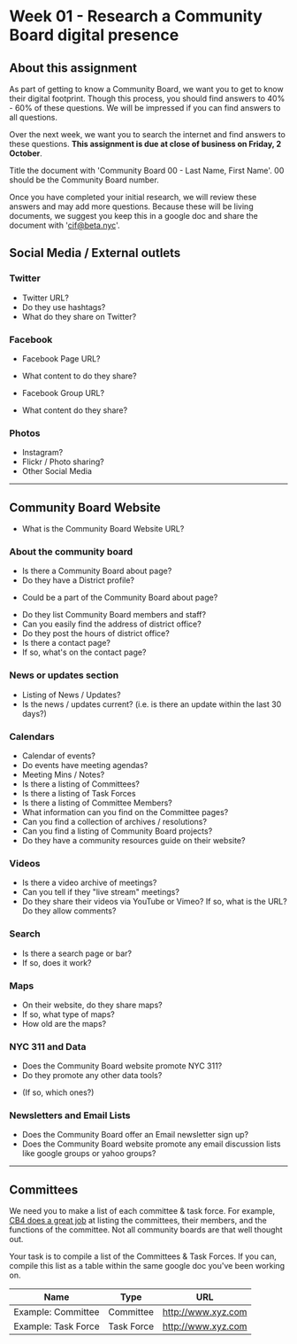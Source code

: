 # Week 01 - Research a Community Board digital presence 

## About this assignment

As part of getting to know a Community Board, we want you to get to know their digital footprint. Though this process, you should find answers to 40% - 60% of these questions. We will be impressed if you can find answers to all questions. 

Over the next week, we want you to search the internet and find answers to these questions. **This assignment is due at close of business on Friday, 2 October**. 

Title the document with 'Community Board 00 - Last Name, First Name'. 00 should be the Community Board number.

Once you have completed your initial research, we will review these answers and may add more questions. Because these will be living documents, we suggest you keep this in a google doc and share the document with 'cif@beta.nyc'.

## Social Media / External outlets

### Twitter

* Twitter URL?
* Do they use hashtags?
* What do they share on Twitter?

### Facebook

* Facebook Page URL?
* What content to do they share?

* Facebook Group URL?
* What content do they share?

### Photos

* Instagram?
* Flickr / Photo sharing?
* Other Social Media

---

## Community Board Website

 * What is the Community Board Website URL?

### About the community board

 * Is there a Community Board about page?
 * Do they have a District profile?
  - Could be a part of the Community Board about page?
 * Do they list Community Board members and staff?
 * Can you easily find the address of district office?
 * Do they post the hours of district office?
 * Is there a contact page?
 * If so, what's on the contact page?

### News or updates section

 * Listing of News / Updates?
 * Is the news / updates current? (i.e. is there an update within the last 30 days?)

### Calendars

 * Calendar of events?
 * Do events have meeting agendas?
 * Meeting Mins / Notes?
 * Is there a listing of Committees?
 * Is there a listing of Task Forces
 * Is there a listing of Committee Members?
 * What information can you find on the Committee pages?
 * Can you find a collection of archives / resolutions?
 * Can you find a listing of Community Board projects?
 * Do they have a community resources guide on their website?

### Videos

 * Is there a video archive of meetings?
 * Can you tell if they "live stream" meetings?
 * Do they share their videos via YouTube or Vimeo? If so, what is the URL? Do they allow comments?

### Search

 * Is there a search page or bar?
 * If so, does it work?

### Maps

 * On their website, do they share maps?
 * If so, what type of maps?
 * How old are the maps?

### NYC 311 and Data

 * Does the Community Board website promote NYC 311?
 * Do they promote any other data tools?
 - (If so, which ones?)

### Newsletters and Email Lists

 * Does the Community Board offer an Email newsletter sign up?
 * Does the Community Board website promote any email discussion lists like google groups or yahoo groups?

---

## Committees 

We need you to make a list of each committee & task force. For example, [CB4 does a great job](http://www.nyc.gov/html/mancb4/html/committees/wpe.shtml) at listing the committees, their members, and the functions of the committee. Not all community boards are that well thought out. 

Your task is to compile a list of the Committees & Task Forces. If you can, compile this list as a table within the same google doc you've been working on.

| Name | Type | URL |
| --- | --- | --- |
| Example: Committee | Committee | http://www.xyz.com |
| Example: Task Force | Task Force | http://www.xyz.com |

